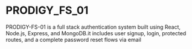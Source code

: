 # PRODIGY_FS_01
PRODIGY-FS-01 is a full stack authentication system built using React, Node.js, Express, and MongoDB.it includes user signup, login, protected routes, and a complete password reset flows via email  
